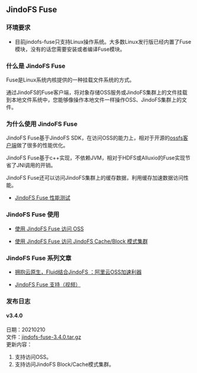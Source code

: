 ## JindoFS Fuse

### 环境要求
* 目前jindofs-fuse只支持Linux操作系统。大多数Linux发行版已经内置了Fuse模块，没有的话您需要安装或者编译Fuse模块。

### 什么是 JindoFS Fuse

Fuse是Linux系统内核提供的一种挂载文件系统的方式。

通过JindoFS的Fuse客户端，将对象存储OSS服务或JindoFS集群上的文件挂载到本地文件系统中，您能够像操作本地文件一样操作OSS、JindoFS集群上的文件。


### 为什么使用 JindoFS Fuse

JindoFS Fuse基于JindoFS SDK，在访问OSS的能力上，相对于开源的[ossfs客户端](https://github.com/aliyun/ossfs)做了很多的性能优化。

JindoFS Fuse基于c++实现，不依赖JVM，相对于HDFS或Alluxio的Fuse实现节省了JNI调用的开销。

JindoFS Fuse还可以访问JindoFS集群上的缓存数据，利用缓存加速数据访问性能。

* [JindoFS Fuse 性能测试](./jindofs_fuse_benchmark.md)

### JindoFS Fuse 使用

* [使用 JindoFS Fuse 访问 OSS](./jindofs_fuse_2_oss.md)

* [使用 JindoFS Fuse 访问 JindoFS Cache/Block 模式集群](./jindofs_fuse_2_block_cache_mode.md)

### JindoFS Fuse 系列文章

* [拥抱云原生，Fluid结合JindoFS ：阿里云OSS加速利器](../jindo_fluid/jindo_fluid_introduce.md)

* [JindoFS Fuse 支持（视频）](https://developer.aliyun.com/live/2766)


### 发布日志

#### v3.4.0
日期：20210210<br />文件：[jindofs-fuse-3.4.0.tar.gz](https://smartdata-binary.oss-cn-shanghai.aliyuncs.com/jindofs-fuse-3.4.0.tar.gz)<br />更新内容：

1. 支持访问OSS。
2. 支持访问JindoFS Block/Cache模式集群。

<br />
